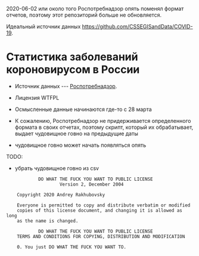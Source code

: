 2020-06-02 или около того Роспотребнадзор опять поменял формат отчетов, поэтому этот репозиторий больше не обновляется.

Идеальный источник данных <https://github.com/CSSEGISandData/COVID-19>.

# Статистика заболеваний короновирусом в России

- Источник данных --- [Роспотребнадзор](http://www.rospotrebnadzor.ru).
- Лицензия WTFPL

- Осмысленные данные начинаются где-то с 28 марта
- К сожалению, Роспотребнадзор не придерживается определенного формата в своих отчетах, поэтому скрипт, который их обрабатывает, выдает чудовищное говно на предыдущие даты
- чудовищное говно может начать появляться опять

TODO:

- убрать чудовищное говно из csv

```
			DO WHAT THE FUCK YOU WANT TO PUBLIC LICENSE
					Version 2, December 2004
	
	Copyright 2020 Andrey Rakhubovsky
	
	Everyone is permitted to copy and distribute verbatim or modified
	copies of this license document, and changing it is allowed as long
	as the name is changed.
	
			DO WHAT THE FUCK YOU WANT TO PUBLIC LICENSE
	TERMS AND CONDITIONS FOR COPYING, DISTRIBUTION AND MODIFICATION
	
	0. You just DO WHAT THE FUCK YOU WANT TO.

```
